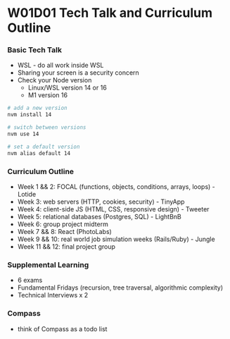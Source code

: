 # W01D01 Tech Talk and Curriculum Outline

### Basic Tech Talk
* WSL - do all work inside WSL
* Sharing your screen is a security concern
* Check your Node version
  * Linux/WSL version 14 or 16
  * M1 version 16

```bash
# add a new version
nvm install 14

# switch between versions
nvm use 14

# set a default version
nvm alias default 14
```

### Curriculum Outline
* Week 1 && 2: FOCAL (functions, objects, conditions, arrays, loops) - Lotide
* Week 3: web servers (HTTP, cookies, security) - TinyApp
* Week 4: client-side JS (HTML, CSS, responsive design) - Tweeter
* Week 5: relational databases (Postgres, SQL) - LightBnB
* Week 6: group project midterm
* Week 7 && 8: React (PhotoLabs)
* Week 9 && 10: real world job simulation weeks (Rails/Ruby) - Jungle
* Week 11 && 12: final project group

### Supplemental Learning
* 6 exams
* Fundamental Fridays (recursion, tree traversal, algorithmic complexity)
* Technical Interviews x 2

### Compass
* think of Compass as a todo list
